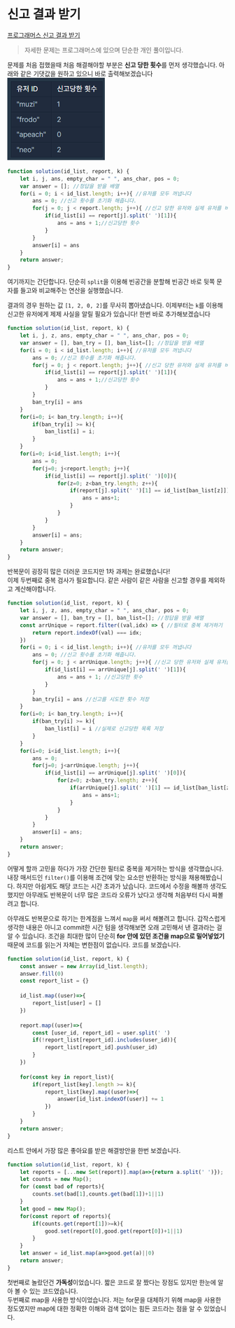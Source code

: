 # 신고 결과 받기  
[프로그래머스 신고 결과 받기](https://programmers.co.kr/learn/courses/30/lessons/92334?language=javascript)  

> 자세한 문제는 프로그래머스에 있으며 단순한 개인 풀이입니다.  

문제를 처음 접했을때 처음 해결해야할 부분은 **신고 당한 횟수**를 먼저 생각했습니다. 아래와 같은 기댓값을 원하고 있으니 바로 출력해보겠습니다  
![신고횟수](/img/%EC%8B%A0%EA%B3%A0%20%EA%B2%B0%EA%B3%BC%20%EB%B0%9B%EA%B8%B0%20%EC%8B%A0%EA%B3%A0%20%ED%9A%9F%EC%88%98.PNG)  

```js
function solution(id_list, report, k) {
    let i, j, ans, empty_char = " ", ans_char, pos = 0;
    var answer = []; //정답을 받을 배열
    for(i = 0; i < id_list.length; i++){ //유저를 모두 꺼냅니다
        ans = 0; //신고 횟수를 초기화 해줍니다.
        for(j = 0; j < report.length; j++){ //신고 당한 유저와 실제 유저를 비교합니다.  
            if(id_list[i] == report[j].split(' ')[1]){
                ans = ans + 1;//신고당한 횟수
            }
        }
        answer[i] = ans   
    }
    return answer;
}
```  
여기까지는 간단합니다. 단순히 ```split```을 이용해 빈공간을 분할해 빈공간 바로 뒷쪽 문자를 들고와 비교해주는 연산을 실행했습니다.  

결과의 경우 원하는 값 ```[1, 2, 0, 2]```를 무사히 뽑아냈습니다. 이제부터는 ```k```를 이용해 신고한 유저에게 제제 사실을 알릴 필요가 있습니다! 한번 바로 추가해보겠습니다  

```js
function solution(id_list, report, k) {
    let i, j, z, ans, empty_char = " ", ans_char, pos = 0;
    var answer = [], ban_try = [], ban_list=[]; //정답을 받을 배열
    for(i = 0; i < id_list.length; i++){ //유저를 모두 꺼냅니다
        ans = 0; //신고 횟수를 초기화 해줍니다.
        for(j = 0; j < report.length; j++){ //신고 당한 유저와 실제 유저를 비교합니다.  
            if(id_list[i] == report[j].split(' ')[1]){
                ans = ans + 1;//신고당한 횟수
            }
        }
        ban_try[i] = ans   
    }
    for(i=0; i< ban_try.length; i++){
        if(ban_try[i] >= k){
        	ban_list[i] = i;
    	}
    }
    for(i=0; i<id_list.length; i++){
    	ans = 0;
    	for(j=0; j<report.length; j++){
    		if(id_list[i] == report[j].split(' ')[0]){
    			for(z=0; z<ban_try.length; z++){
    				if(report[j].split(' ')[1] == id_list[ban_list[z]]){
    					ans = ans+1;
    				}
    			}
    		}
    	}
    	answer[i] = ans;
    }
    return answer;
}
```  

반복문이 굉장히 많은 더러운 코드지만 1차 과제는 완료했습니다!  
이제 두번째로 중복 검사가 필요합니다. 같은 사람이 같은 사람을 신고할 경우를 제외하고 계산해야합니다.  

```js
function solution(id_list, report, k) {
    let i, j, z, ans, empty_char = " ", ans_char, pos = 0;
    var answer = [], ban_try = [], ban_list=[]; //정답을 받을 배열
    const arrUnique = report.filter((val,idx) => { //필터로 중복 제거하기
	    return report.indexOf(val) === idx;
    })
    for(i = 0; i < id_list.length; i++){ //유저를 모두 꺼냅니다
        ans = 0; //신고 횟수를 초기화 해줍니다.
        for(j = 0; j < arrUnique.length; j++){ //신고 당한 유저와 실제 유저를 비교합니다.  
            if(id_list[i] == arrUnique[j].split(' ')[1]){
                ans = ans + 1; //신고당한 횟수
            }
        }
        ban_try[i] = ans //신고를 시도한 횟수 저장
    }
    for(i=0; i< ban_try.length; i++){
        if(ban_try[i] >= k){
        	ban_list[i] = i //실제로 신고당한 목록 저장 
    	}
    }
    for(i=0; i<id_list.length; i++){
    	ans = 0;
    	for(j=0; j<arrUnique.length; j++){
    		if(id_list[i] == arrUnique[j].split(' ')[0]){
    			for(z=0; z<ban_try.length; z++){
    				if(arrUnique[j].split(' ')[1] == id_list[ban_list[z]]){
    					ans = ans+1;
    				}
    			}
    		}
    	}
    	answer[i] = ans;
    }
    return answer;
}
```  

어떻게 할까 고민을 하다가 가장 간단한 필터로 중복을 제거하는 방식을 생각했습니다. 내장 매서드인 ```filter()```를 이용해 조건에 맞는 요소만 반환하는 방식을 채용해봤습니다. 하지만 아쉽게도 해당 코드는 시간 초과가 났습니다. 코드에서 수정을 해볼까 생각도 했지만 아무래도 반복문이 너무 많은 코드라 오류가 났다고 생각해 처음부터 다시 짜볼려고 합니다.  

아무래도 반복문으로 하기는 한계점을 느껴서 `map`을 써서 해볼려고 합니다. 갑작스럽게 생각한 내용은 아니고 commit한 시간 텀을 생각해보면 오래 고민해서 낸 결과라는 걸 알 수 있습니다. 조건을 최대한 많이 단순히 **for 안에 있던 조건을 map으로 밀어넣었기** 때문에 코드를 읽는거 자체는 변한점이 없습니다. 코드를 보겠습니다.  
```js
function solution(id_list, report, k) {
    const answer = new Array(id_list.length);
    answer.fill(0) 
    const report_list = {}
    
    id_list.map((user)=>{
        report_list[user] = [] 
    })
    
    report.map((user)=>{
        const [user_id, report_id] = user.split(' ')
        if(!report_list[report_id].includes(user_id)){
            report_list[report_id].push(user_id)
        }        
    })
    
    for(const key in report_list){
        if(report_list[key].length >= k){ 
            report_list[key].map((user)=>{
                answer[id_list.indexOf(user)] += 1
            })
        }
    }
    return answer;
}
```

리스트 안에서 가장 많은 좋아요를 받은 해결방안을 한번 보겠습니다.  
```js
function solution(id_list, report, k) {
    let reports = [...new Set(report)].map(a=>{return a.split(' ')});
    let counts = new Map();
    for (const bad of reports){
        counts.set(bad[1],counts.get(bad[1])+1||1)
    }
    let good = new Map();
    for(const report of reports){
        if(counts.get(report[1])>=k){
            good.set(report[0],good.get(report[0])+1||1)
        }
    }
    let answer = id_list.map(a=>good.get(a)||0)
    return answer;
}
```  
첫번째로 놀랐던건 **가독성**이었습니다. 짧은 코드로 잘 짰다는 장점도 있지만 한눈에 알아 볼 수 있는 코드였습니다.  
두번째로 map을 사용한 방식이었습니다. 저는 for문을 대체하기 위해 map을 사용한 정도였지만 map에 대한 정확한 이해와 검색 없이는 힘든 코드라는 점을 알 수 있었습니다.  
